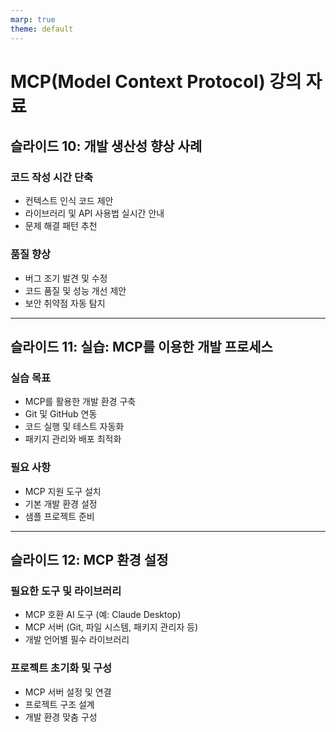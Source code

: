 ```yaml
---
marp: true
theme: default
---
```


# MCP(Model Context Protocol) 강의 자료
## 슬라이드 10: 개발 생산성 향상 사례

### 코드 작성 시간 단축
- 컨텍스트 인식 코드 제안
- 라이브러리 및 API 사용법 실시간 안내
- 문제 해결 패턴 추천

### 품질 향상
- 버그 조기 발견 및 수정
- 코드 품질 및 성능 개선 제안
- 보안 취약점 자동 탐지

---

## 슬라이드 11: 실습: MCP를 이용한 개발 프로세스

### 실습 목표
- MCP를 활용한 개발 환경 구축
- Git 및 GitHub 연동
- 코드 실행 및 테스트 자동화
- 패키지 관리와 배포 최적화

### 필요 사항
- MCP 지원 도구 설치
- 기본 개발 환경 설정
- 샘플 프로젝트 준비

---

## 슬라이드 12: MCP 환경 설정

### 필요한 도구 및 라이브러리
- MCP 호환 AI 도구 (예: Claude Desktop)
- MCP 서버 (Git, 파일 시스템, 패키지 관리자 등)
- 개발 언어별 필수 라이브러리

### 프로젝트 초기화 및 구성
- MCP 서버 설정 및 연결
- 프로젝트 구조 설계
- 개발 환경 맞춤 구성